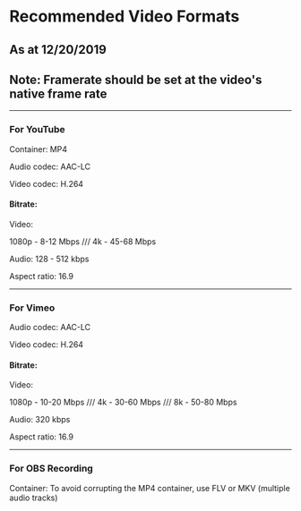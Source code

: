 # Recommended Video Formats
## As at 12/20/2019
## Note: Framerate should be set at the video's native frame rate

---

### For YouTube
Container: MP4

Audio codec: AAC-LC

Video codec: H.264

#### Bitrate:

Video:

1080p - 8-12 Mbps
///
4k - 45-68 Mbps

Audio:
128 - 512 kbps

Aspect ratio: 16.9

---

### For Vimeo
Audio codec: AAC-LC

Video codec: H.264

#### Bitrate:

Video:

1080p - 10-20 Mbps
///
4k - 30-60 Mbps
///
8k - 50-80 Mbps

Audio:
320 kbps

Aspect ratio: 16.9

---

### For OBS Recording
Container: To avoid corrupting the MP4 container, use FLV or MKV (multiple audio tracks)
